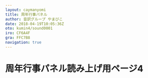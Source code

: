 ```yaml
---
layout: caymanyomi
title: 周年行事パネル
author: 音訳グループ やまびこ
date: 2018-04-19T10:05:36Z
oto: kumin4/sound0001
iro: CF6A4F
gra: FFC7B8
navigation: true
---
```


# <span data-dur="2" data-begin="0">周年行事パネル読み上げ用ページ4</span>
